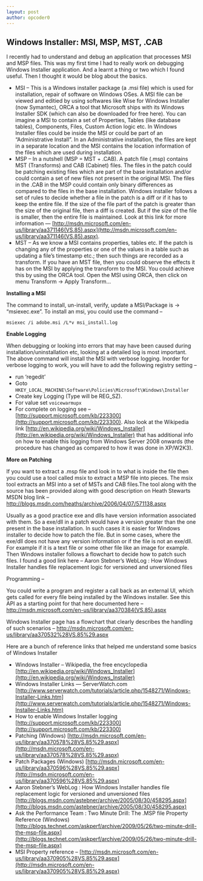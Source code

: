 ```yaml
---
layout: post
author: opcoder0
---
```


## Windows Installer: MSI, MSP, MST, .CAB

I recently had to understand and debug an application that processes MSI and MSP files. This was my first time I had to really work on debugging Windows Installer application. And a learnt a thing or two which I found useful. Then I thought it would be blog about the basics.

- MSI – This is a Windows installer package (a .msi file) which is used for installation, repair of software on Windows OSes. A MSI file can be viewed and editied by using softwares like Wise for Windows Installer (now Symantec), ORCA a tool that Microsoft ships with its Windows Installer SDK (which can also be downloaded for free here). You can imagine a MSI to contain a set of Properties, Tables (like database tables), Components, Files, Custom Action logic etc. In Windows Installer files could be inside the MSI or could be part of an “Administrative Install”. In an Administrative installation, the files are kept in a separate location and the MSI contains the location information of the files which are used during installation.
- MSP – In a nutshell (MSP = MST + .CAB). A patch file (.msp) contains MST (Transforms) and CAB (Cabinet) files. The files in the patch could be patching existing files which are part of the base installation and/or could contain a set of new files not present in the original MSI. The files in the .CAB in the MSP could contain only binary differences as compared to the files in the base installation. Windows installer follows a set of rules to decide whether a file in the patch is a diff or if it has to keep the entire file. If the size of the file part of the patch is greater than the size of the original file, then a diff is created. But if the size of the file is smaller, then the entire file is maintained. Look at this link for more information — [http://msdn.microsoft.com/en-us/library/aa371146(VS.85).aspx](http://msdn.microsoft.com/en-us/library/aa371146(VS.85).aspx).
- MST – As we know a MSI contains properties, tables etc. If the patch is changing any of the properties or one of the values in a table such as updating a file’s timestamp etc.; then such things are recorded as a transform. If you have an MST file, then you could observe the effects it has on the MSI by applying the transform to the MSI. You could achieve this by using the ORCA tool. Open the MSI using ORCA, then click on menu Transform -> Apply Transform…

**Installing a MSI**

The command to install, un-install, verify, update a MSI/Package is -> “msiexec.exe”. To install an msi, you could use the command –

```
msiexec /i adobe.msi /L*v msi_install.log
```

**Enable Logging**

When debugging or looking into errors that may have been caused during installation/uninstallation etc, looking at a detailed log is most important. The above command will install the MSI with verbose logging. Inorder for verbose logging to work, you will have to add the following registry setting –

- run ‘regedit’
- Goto `HKEY_LOCAL_MACHINE\Software\Policies\Microsoft\Windows\Installer`
- Create key Logging (Type will be REG_SZ).
- For value set `voicewarmupx`
- For complete  on logging see – [http://support.microsoft.com/kb/223300](http://support.microsoft.com/kb/223300). Also look at the Wikipedia link [http://en.wikipedia.org/wiki/Windows_Installer](http://en.wikipedia.org/wiki/Windows_Installer) that has additional info on how to enable this logging from Windows Server 2008 onwards (the procedure has changed as compared to how it was done in XP/W2K3).

**More on Patching**

If you want to extract a .msp file and look in to what is inside the file then you could use a tool called msix to extract a MSP file into pieces. The msix tool extracts an MSI into a set of MSTs and CAB files.The tool along with the source has been provided along with good description on Heath Stewarts MSDN blog link – http://blogs.msdn.com/heaths/archive/2006/04/07/571138.aspx

Usually as a good practice exe and dlls have version information associated with them. So a exe/dll in a patch would have a version greater than the one present in the base installation. In such  cases it is easier for Windows installer to decide how to patch the file. But in some cases, where the exe/dll does not have any version information or if the file is not an exe/dll. For example if it is a text file or some other file like an image for example. Then Windows installer follows a flowchart to decide how to patch such files. I found a good link here – Aaron Stebner’s WebLog : How Windows Installer handles file replacement logic for versioned and unversioned files

Programming –

You could write a program and register a call back as an external UI, which gets called for every file being installed by the Windows installer. See this API as a starting point for that here documented here – http://msdn.microsoft.com/en-us/library/aa370384(VS.85).aspx

Windows Installer page has a flowchart that clearly describes the handling of such scenarios – http://msdn.microsoft.com/en-us/library/aa370532%28VS.85%29.aspx

Here are a bunch of reference links that helped me understand some basics of Windows Installer

- Windows Installer – Wikipedia, the free encyclopedia [http://en.wikipedia.org/wiki/Windows_Installer](http://en.wikipedia.org/wiki/Windows_Installer)
- Windows Installer Links — ServerWatch.com [http://www.serverwatch.com/tutorials/article.php/1548271/Windows-Installer-Links.htm](http://www.serverwatch.com/tutorials/article.php/1548271/Windows-Installer-Links.htm)
- How to enable Windows Installer logging [http://support.microsoft.com/kb/223300](http://support.microsoft.com/kb/223300)
- Patching (Windows) [http://msdn.microsoft.com/en-us/library/aa370578%28VS.85%29.aspx](http://msdn.microsoft.com/en-us/library/aa370578%28VS.85%29.aspx)
- Patch Packages (Windows) [http://msdn.microsoft.com/en-us/library/aa370596%28VS.85%29.aspx](http://msdn.microsoft.com/en-us/library/aa370596%28VS.85%29.aspx)
- Aaron Stebner’s WebLog : How Windows Installer handles file replacement logic for versioned and unversioned files [http://blogs.msdn.com/astebner/archive/2005/08/30/458295.aspx](http://blogs.msdn.com/astebner/archive/2005/08/30/458295.aspx)
- Ask the Performance Team : Two Minute Drill: The .MSP file Property Reference (Windows) [http://blogs.technet.com/askperf/archive/2009/05/26/two-minute-drill-the-msp-file.aspx](http://blogs.technet.com/askperf/archive/2009/05/26/two-minute-drill-the-msp-file.aspx)
- MSI Property reference – [http://msdn.microsoft.com/en-us/library/aa370905%28VS.85%29.aspx](http://msdn.microsoft.com/en-us/library/aa370905%28VS.85%29.aspx)
